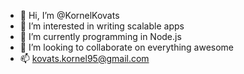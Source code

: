 - 👋 Hi, I’m @KornelKovats
- 👀 I’m interested in writing scalable apps
- 🌱 I’m currently programming in Node.js 
- 💞️ I’m looking to collaborate on everything awesome
- 📫 kovats.kornel95@gmail.com

<!---
KornelKovats/KornelKovats is a ✨ special ✨ repository because its `README.md` (this file) appears on your GitHub profile.
You can click the Preview link to take a look at your changes.
--->

